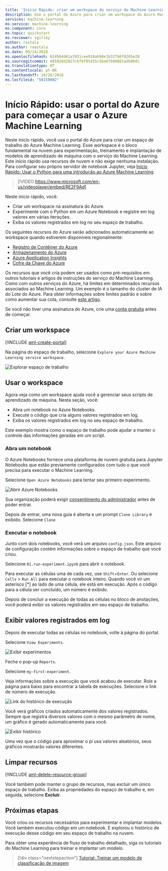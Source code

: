 ```yaml
---
title: 'Início Rápido: criar um workspace do serviço do Machine Learning no portal do Azure – Azure Machine Learning'
description: Use o portal do Azure para criar um workspace do Azure Machine Learning. Este espaço de trabalho é o bloco fundamental na nuvem para experimentação, treinamento e implantação de modelos de aprendizado de máquina com o serviço do Azure Machine Learning.
services: machine-learning
ms.service: machine-learning
ms.component: core
ms.topic: quickstart
ms.reviewer: sgilley
author: rastala
ms.author: roastala
ms.date: 09/24/2018
ms.openlocfilehash: 624564d61a7031cee910ab98e1b327b6f0205e28
ms.sourcegitcommit: 48592dd2827c6f6f05455c56e8f600882adb80dc
ms.translationtype: HT
ms.contentlocale: pt-BR
ms.lasthandoff: 10/26/2018
ms.locfileid: "50159002"
---
```

# <a name="quickstart-use-the-azure-portal-to-get-started-with-azure-machine-learning"></a>Início Rápido: usar o portal do Azure para começar a usar o Azure Machine Learning

Neste início rápido, você usa o portal do Azure para criar um espaço de trabalho do Azure Machine Learning. Esse workspace é o bloco fundamental na nuvem para experimentação, treinamento e implantação de modelos de aprendizado de máquina com o serviço do Machine Learning. Este início rápido usa recursos de nuvem e não exige nenhuma instalação. Para configurar seu próprio servidor de notebook Jupyter, veja [Início Rápido: Usar o Python para uma introdução ao Azure Machine Learning](quickstart-create-workspace-with-python.md).

> [!VIDEO https://www.microsoft.com/en-us/videoplayer/embed/RE2F9Ad]

Neste início rápido, você:

* Criar um workspace na assinatura do Azure.
* Experimente com o Python em um Azure Notebook e registre em log valores em várias iterações.
* Exiba os valores registrados em log no seu espaço de trabalho.

Os seguintes recursos do Azure serão adicionados automaticamente ao workspace quando estiverem disponíveis regionalmente:

  - [Registro de Contêiner do Azure](https://azure.microsoft.com/services/container-registry/)
  - [Armazenamento do Azure](https://azure.microsoft.com/services/storage/)
  - [Azure Application Insights](https://azure.microsoft.com/services/application-insights/) 
  - [Cofre da Chave do Azure](https://azure.microsoft.com/services/key-vault/)

Os recursos que você cria podem ser usados como pré-requisitos em outros tutoriais e artigos de instruções do serviço do Machine Learning. Como com outros serviços do Azure, há limites em determinados recursos associados ao Machine Learning. Um exemplo é o tamanho do cluster de IA do Lote do Azure. Para obter informações sobre limites padrão e sobre como aumentar sua cota, consulte [este artigo](how-to-manage-quotas.md).

Se você não tiver uma assinatura do Azure, crie uma [conta gratuita](https://azure.microsoft.com/free/?WT.mc_id=A261C142F) antes de começar.


## <a name="create-a-workspace"></a>Criar um workspace 

[!INCLUDE [aml-create-portal](../../../includes/aml-create-in-portal.md)]

Na página do espaço de trabalho, selecione `Explore your Azure Machine Learning service workspace`.

 ![Explorar espaço de trabalho](./media/quickstart-get-started/explore_aml.png)


## <a name="use-the-workspace"></a>Usar o workspace

Agora veja como um workspace ajuda você a gerenciar seus scripts de aprendizado de máquina. Nesta seção, você:

* Abra um notebook no Azure Notebooks.
* Execute o código que cria alguns valores registrados em log.
* Exiba os valores registrados em log no seu espaço de trabalho.

Este exemplo mostra como o espaço de trabalho pode ajudar a manter o controle das informações geradas em um script. 

### <a name="open-a-notebook"></a>Abra um notebook 

O Azure Notebooks fornece uma plataforma de nuvem gratuita para Jupyter Notebooks que estão previamente configurados com tudo o que você precisa para executar o Machine Learning.  

Selecione `Open Azure Notebooks` para tentar seu primeiro experimento.

 ![Abrir Azure Notebooks](./media/quickstart-get-started/explore_ws.png)

Sua organização poderá exigir [consentimento do administrador](https://notebooks.azure.com/help/signing-up/work-or-school-account/admin-consent) antes de poder entrar.

Depois de entrar, uma nova guia é aberta e um prompt `Clone Library` é exibido. Selecione `Clone`


### <a name="run-the-notebook"></a>Executar o notebook

Junto com dois notebooks, você verá um arquivo `config.json`. Este arquivo de configuração contém informações sobre o espaço de trabalho que você criou.  

Selecione `01.run-experiment.ipynb` para abrir o notebook.

Para executar as células uma de cada vez, use `Shift`+`Enter`. Ou selecione `Cells` > `Run All` para executar o notebook inteiro. Quando você vir um asterisco [*] ao lado de uma célula, ele está em execução. Após o código para a célula ser concluído, um número é exibido. 

Depois de concluir a execução de todas as células no bloco de anotações, você poderá exibir os valores registrados em seu espaço de trabalho.

## <a name="view-logged-values"></a>Exibir valores registrados em log

Depois de executar todas as células no notebook, volte à página do portal.  

Selecione `View Experiments`.

![Exibir experimentos](./media/quickstart-get-started/view_exp.png)

Feche o pop-up `Reports`.

Selecione `my-first-experiment`.

Veja informações sobre a execução que você acabou de executar. Role a página para baixo para encontrar a tabela de execuções. Selecione o link de número de execução.

 ![Link do histórico de execução](./media/quickstart-get-started/report.png)

Você verá gráficos criados automaticamente dos valores registrados. Sempre que registra diversos valores com o mesmo parâmetro de nome, um gráfico é gerado automaticamente para você.

   ![Exibir histórico](./media/quickstart-get-started/plots.png)

Uma vez que o código para aproximar o pi usa valores aleatórios, seus gráficos mostrarão valores diferentes.  

## <a name="clean-up-resources"></a>Limpar recursos 

[!INCLUDE [aml-delete-resource-group](../../../includes/aml-delete-resource-group.md)]

Você também pode manter o grupo de recursos, mas excluir um único espaço de trabalho. Exiba as propriedades do espaço de trabalho e, em seguida, selecione **Excluir**.

## <a name="next-steps"></a>Próximas etapas

Você criou os recursos necessários para experimentar e implantar modelos. Você também executou código em um notebook. E explorou o histórico de execução desse código em seu espaço de trabalho na nuvem.

Para obter uma experiência de fluxo de trabalho detalhado, siga os tutoriais do Machine Learning para treinar e implantar um modelo.  

> [!div class="nextstepaction"]
> [Tutorial: Treinar um modelo de classificação de imagem](tutorial-train-models-with-aml.md)
